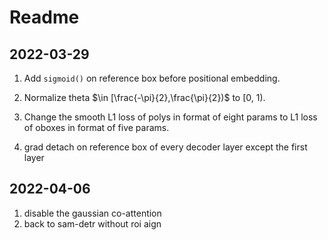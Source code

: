 # Readme

## 2022-03-29

1. Add `sigmoid()` on reference box before positional embedding.

2. Normalize theta $\in [\frac{-\pi}{2},\frac{\pi}{2})$ to [0, 1).
3. Change the smooth L1 loss of polys in format of eight params  to L1 loss of oboxes in format of five params.
4. grad detach on reference box of every decoder layer except the first layer



## 2022-04-06
1. disable the gaussian co-attention
2. back to sam-detr without roi aign
